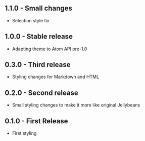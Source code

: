 ## 1.1.0 - Small changes
* Selection style fix

## 1.0.0 - Stable release
* Adapting theme to Atom API pre-1.0

## 0.3.0 - Third release
* Styling changes for Markdown and HTML

## 0.2.0 - Second release
* Small styling changes to make it more like original Jellybeans

## 0.1.0 - First Release
* First styling
